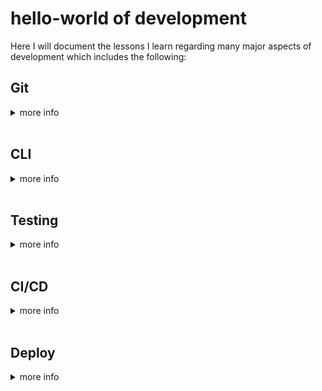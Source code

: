 # hello-world of development
Here I will document the lessons I learn regarding many major aspects of development which includes the following:

## Git
<details>
    <summary>more info</summary>
    <br>
      The Git section will cover 4 main Git branching strategies.
    <br>
    <br>
    <details>
      <summary>GitFlow</summary>
      <br>
        A strategy ideal for intricate projects, organizes development and releases across multiple branches. Supports parallel feature feature development, streamlined release management, and a clear path for hotfixes.
      <br>
      <br>
      With this flow we maintain 5 types of branches: <br>
      
1. Main: Stable, direct to production.<br>
2. Develop: Unstable, all feature changes will be pushed here.<br>
3. Feature: Check out from Develop branch, and push changes to it.<br>
4. Hotfix: Check out from Main, push changes to main and develop.<br>
5. Release: Semi-stable, ready to release, following with a few bugfixes. Checkout from Develop and push to both Main and Develop.<br><br>
      Drawbacks are maintaining a Develop branch long-term. Also changes in Hotfix and Release need to push to both Main and Develop for sync. The git history would look very messy and hard to follow.<br><br>
      GitFlow Workflow:<br>
    
    ![Alt text](images/gitflow_workflow.png)
    </details>

      <br>
      <details>
      <summary>GitHub Flow</summary>
      <br>
      GitHub Flow is a simple, lightweight strategy for small teams and quick relases. It emphasizes small teams and quick releases. It also emphasizes small, frequent commits to the main branch, ensuring it's always deployable. This stategy is flexible and promotes fast feedback loops.
      <br>
      <br>
      With this flow we maintain main and usually other branches accompanying it like bug fixes and features branches.<br><br>
      GitHub Workflow:<br>
    
    ![Alt text](images/github_workflow.png)
    </details>

      <br>
    <details>
      <summary>GitLab Flow</summary>
      <br>
      GitLab Flow is robust and scalable, suitable for large projects. It focuses on a single, protected main branch, integrating continious integration and automated testing to ensure stability. While this is like GitHub flow, having environment branches is a big difference.
      <br>
      <br>
      With this flow there are two different types of release cycles:<br>

    1. Versioned Release: each release has an associated release branch that is based off the main branch. Bug fixes should be merged into the main branch first, before cherry-picked into the release branch.<br>
    2. Continuous Release: production branches are utlilized to contain deployment-ready code, so code is merged into production branch when it's ready to be released.<br><br>
        GitLab Workflow:<br>

    ![Alt text](images/gitlab_workflow.png)
    </details>

      <br>
    <details>
      <summary>Trunk-Based Development</summary>
      <br>
      TBD involves direct merges to a shared trunk branch, aiming for frequent, small changes to maintain a releasable state. It reduced merge conflicts and encourages collaboration but can be complex for large teams.
      <br>
      <br>
      With this flow there a many different styles or methods suited to specific circumstances:<br>
## The first being what not to do
### Shared branches off mainline/main/trunk are bad at any release cadence:<br>
![Alt text](images/TBD_bad.png) <br>
## The second and third being applicable to specific use cases
### Trunk-Based Development For Smaller-Teams:<br>
![Alt text](images/TBD_good_1.png) <br>
### Scaled Trunk-Based Development:<br>
![Alt text](images/TBD_good_2.png) <br>
    </details>
    <br>  
</details>
<br>

## CLI
<details>
  <summary>more info</summary>
  <br>
  Pending lesson on 03/04/2024
</details>
<br>

## Testing
<details>
  <summary>more info</summary>
  <br>
  Pending lesson on 03/11/2024
</details>
<br>

## CI/CD
<details>
  <summary>more info</summary>
  <br>
  Pending lesson on 03/18/2024
</details>
<br>

## Deploy
<details>
  <summary>more info</summary>
    <br>
    Pending lesson on 03/25/2024
</details>
<br>
